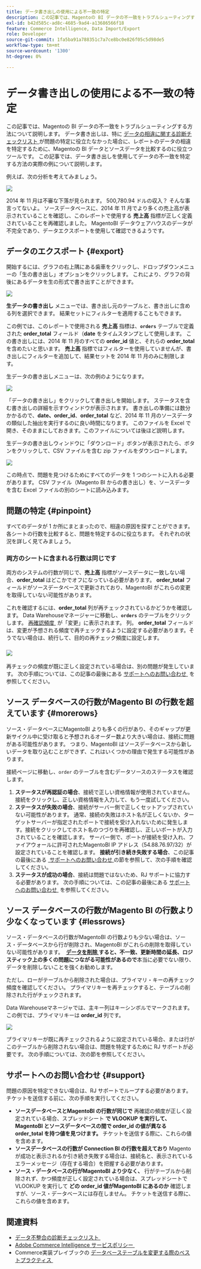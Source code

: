 ```yaml
---
title: データ書き出しの使用による不一致の特定
description: この記事では、Magentoの BI データの不一致をトラブルシューティングする方法について説明します。 データエクスポートは、特に [data dispensity diagnostic checklist] （https://experienceleague.adobe.com/ja/docs/commerce-knowledge-base/kb/troubleshooting/miscellaneous/diagnosing-a-data-discrepancy）で問題を特定できなかった場合に、レポートでデータの相違を特定するために、Magentoの BI データとソースデータを比較するのに便利なツールです。 この記事では、データ書き出しを使用してデータの不一致を特定する方法の実際の例について説明します。
exl-id: b42d585c-ad8c-4685-9ad4-a13686566f18
feature: Commerce Intelligence, Data Import/Export
role: Developer
source-git-commit: 1fa5ba91a788351c7a7ce8bc0e826f05c5d98de5
workflow-type: tm+mt
source-wordcount: '1300'
ht-degree: 0%

---
```


# データ書き出しの使用による不一致の特定

この記事では、Magentoの BI データの不一致をトラブルシューティングする方法について説明します。 データ書き出しは、特に [&#x200B; データの相違に関する診断チェックリスト &#x200B;](https://experienceleague.adobe.com/ja/docs/commerce-knowledge-base/kb/troubleshooting/miscellaneous/diagnosing-a-data-discrepancy) が問題の特定に役立たなかった場合に、レポートのデータの相違を特定するために、Magentoの BI データとソースデータを比較するのに役立つツールです。 この記事では、データ書き出しを使用してデータの不一致を特定する方法の実際の例について説明します。

例えば、次の分析を考えてみましょう。

![](assets/Exports_Discrepancies_1.png)

2014 年 11 月は不審な下落が見られます。 500,780.94 ドルの収入？ そんな事言ってないよ。 ソースデータベースに、2014 年 11 月でより多くの売上高が表示されていることを確認し、このレポートで使用する **売上高** 指標が正しく定義されていることを再確認しました。 MagentoBI データウェアハウスのデータが不完全であり、データエクスポートを使用して確認できるようです。

## データのエクスポート {#export}

開始するには、グラフの右上隅にある歯車をクリックし、ドロップダウンメニューの「生の書き出し」オプションをクリックします。 これにより、グラフの背後にあるデータを生の形式で書き出すことができます。

![](assets/Export_Discrepancies_5.gif)

**生データの書き出し** メニューでは、書き出し元のテーブルと、書き出しに含める列を選択できます。 結果セットにフィルターを適用することもできます。

この例では、このレポートで使用される **売上高** 指標は、**`orders`** テーブルで定義された **order\_total** フィールド（**date** をタイムスタンプとして使用します。 この書き出しには、2014 年 11 月のすべての **order\_id** 値と、それらの **order\_total** を含めたいと思います。 **売上高** 指標ではフィルターを使用していませんが、書き出しにフィルターを追加して、結果セットを 2014 年 11 月のみに制限します。

生データの書き出しメニューは、次の例のようになります。

![](assets/Exports_Discrepancies_2.png)

「データの書き出し」をクリックして書き出しを開始します。 ステータスを含む書き出しの詳細を示すウィンドウが表示されます。 書き出しの準備には数分かかるので、**date、order\_id**、**order\_total** など、2014 年 11 月のソースデータの類似した抽出を実行するのに良い時間になります。 このファイルを Excel で開き、そのままにしておきます。このファイルについては後ほど説明します。

生データの書き出しウィンドウに「ダウンロード」ボタンが表示されたら、ボタンをクリックして、CSV ファイルを含む zip ファイルをダウンロードします。

![](assets/Export_Discrepancies_6.png)

この時点で、問題を見つけるためにすべてのデータを 1 つのシートに入れる必要があります。 CSV ファイル（Magento BI からの書き出し）を、ソースデータを含む Excel ファイルの別のシートに読み込みます。

## 問題の特定 {#pinpoint}

すべてのデータが 1 か所にまとまったので、相違の原因を探すことができます。 各シートの行数を比較すると、問題を特定するのに役立ちます。 それぞれの状況を詳しく見てみましょう。

### 両方のシートに含まれる行数は同じです

両方のシステムの行数が同じで、**売上高** 指標がソースデータに一致しない場合、**order\_total** はどこかでオフになっている必要があります。 **order\_total** フィールドがソースデータベースで更新されており、MagentoBI がこれらの変更を取得していない可能性があります。

これを確認するには、**order\_total** 列が再チェックされているかどうかを確認します。 Data Warehouseマネージャーに移動し、**`orders`** のテーブルをクリックします。 [&#x200B; 再確認頻度 &#x200B;](https://experienceleague.adobe.com/docs/commerce-business-intelligence/mbi/analyze/warehouse-manager/cfg-data-rechecks.html?lang=ja) が「変更」に表示されます。 列。 **order\_total** フィールドは、変更が予想される頻度で再チェックするように設定する必要があります。そうでない場合は、続行して、目的の再チェック頻度に設定します。

### ![](assets/Export_Discrepancies_4.gif)

再チェックの頻度が既に正しく設定されている場合は、別の問題が発生しています。 次の手順については、この記事の最後にある [&#x200B; サポートへのお問い合わせ &#x200B;](#support) を参照してください。

## ソース データベースの行数がMagento BI の行数を超えています {#morerows}

ソース・データベースにMagentoBI よりも多くの行があり、そのギャップが更新サイクル中に受け取ると予想されるオーダー数より大きい場合は、接続に問題がある可能性があります。 つまり、MagentoBI はソースデータベースから新しいデータを取り込むことができず、これはいくつかの理由で発生する可能性があります。

接続ページに移動し、`order` のテーブルを含むデータソースのステータスを確認します。

1. **ステータスが再認証の場合**、接続で正しい資格情報が使用されていません。 接続をクリックし、正しい資格情報を入力して、もう一度試してください。
1. **ステータスが失敗の場合**、接続がサーバー側で正しくセットアップされていない可能性があります。 通常、接続の失敗はホスト名が正しくないか、ターゲットサーバーが指定されたポートで接続を受け入れないために発生します。接続をクリックしてホスト名のつづりを再確認し、正しいポートが入力されていることを確認します。 サーバー側で、ポートが接続を受け入れ、ファイアウォールに許可されたMagentoBI IP アドレス（54.88.76.97/32）が設定されていることを確認します。 **接続が引き続き失敗する場合**、この記事の最後にある [&#x200B; サポートへのお問い合わせ &#x200B;](#support) の節を参照して、次の手順を確認してください。
1. **ステータスが成功の場合**、接続は問題ではないため、RJ サポートに協力する必要があります。 次の手順については、この記事の最後にある [&#x200B; サポートへのお問い合わせ &#x200B;](#support) を参照してください。

## ソース データベースの行数がMagento BI の行数より少なくなっています {#lessrows}

ソース・データベースの行数がMagentoBI の行数よりも少ない場合は、ソース・データベースから行が削除され、MagentoBI がこれらの削除を取得していない可能性があります。 **&#x200B; [&#x200B; データを削除 &#x200B;](https://experienceleague.adobe.com/docs/commerce-business-intelligence/mbi/best-practices/data/opt-db-analysis.html?lang=ja) すると、不一致、更新時間の延長、ロジスティック上の多くの問題につながる可能性があるので**&#x200B;本当に必要でない限り、データを削除しないことを強くお勧めします。

ただし、ローがテーブルから削除された場合は、プライマリ・キーの再チェック頻度を確認してください。 プライマリキーを再チェックすると、テーブルの削除された行がチェックされます。

Data Warehouseマネージャでは、主キー列はキーシンボルでマークされます。 この例では、プライマリキーは **order\_id** 列です。

![](assets/Export_Discrepancies_3.png)

プライマリキーが既に再チェックされるように設定されている場合、または行がこのテーブルから削除されない場合は、問題を特定するために RJ サポートが必要です。 次の手順については、次の節を参照してください。

## サポートへのお問い合わせ {#support}

問題の原因を特定できない場合は、RJ サポートでループする必要があります。 チケットを送信する前に、次の手順を実行してください。

* **ソースデータベースとMagentoBI の行数が同じで** 再確認の頻度が正しく設定されている場合、スプレッドシート **で VLOOKUP を実行して、MagentoBI とソースデータベースの間で order\_id の値が異なる order\_total を持つ値を見つけます。** チケットを送信する際に、これらの値を含めます。
* **ソースデータベースの行数が Connection BI の行数を超えており** Magentoが成功と表示されるか引き続き失敗する場合は、接続名と、表示されているエラーメッセージ（存在する場合）を把握する必要があります。
* **ソース・データベースの行がMagentoBI より少なく、** 行がテーブルから削除されず、かつ頻度が正しく設定されている場合は、スプレッドシートで VLOOKUP を実行して **どの order\_id 値がMagentoBI にあるのか** 確認しますが、ソース・データベースには存在しません。 チケットを送信する際に、これらの値を含めます。

## 関連資料

* [&#x200B; データ不整合の診断チェックリスト &#x200B;](https://experienceleague.adobe.com/ja/docs/commerce-knowledge-base/kb/troubleshooting/miscellaneous/diagnosing-a-data-discrepancy)
* [Adobe Commerce Intelligence サービスポリシー &#x200B;](https://experienceleague.adobe.com/ja/docs/commerce-knowledge-base/kb/troubleshooting/miscellaneous/mbi-service-policies)
* Commerce実装プレイブックの [&#x200B; データベーステーブルを変更する際のベストプラクティス &#x200B;](https://experienceleague.adobe.com/ja/docs/commerce-operations/implementation-playbook/best-practices/development/modifying-core-and-third-party-tables#why-adobe-recommends-avoiding-modifications)

